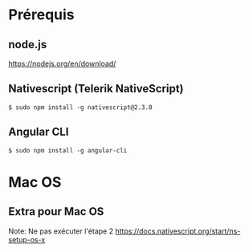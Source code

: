 # Prérequis

## node.js

https://nodejs.org/en/download/

## Nativescript (Telerik NativeScript)
```
$ sudo npm install -g nativescript@2.3.0
```
## Angular CLI
```
$ sudo npm install -g angular-cli
```
# Mac OS

## Extra pour Mac OS
Note: Ne pas exécuter l'étape 2
https://docs.nativescript.org/start/ns-setup-os-x
